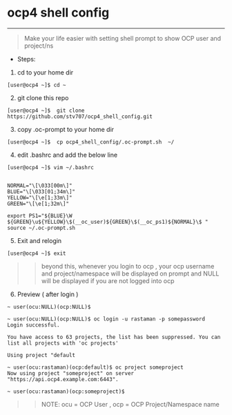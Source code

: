 # ocp4 shell config
***
> Make your life easier with setting shell prompt to show OCP user and project/ns 

* Steps:

1. cd to your home dir 
```
[user@ocp4 ~]$ cd ~
``` 

2. git clone this repo
```
[user@ocp4 ~]$  git clone https://github.com/stv707/ocp4_shell_config.git
```

3. copy .oc-prompt to your home dir 
```
[user@ocp4 ~]$  cp ocp4_shell_config/.oc-prompt.sh  ~/
```

4. edit .bashrc and add the below line 
```
[user@ocp4 ~]$ vim ~/.bashrc


NORMAL="\[\033[00m\]"
BLUE="\[\033[01;34m\]"
YELLOW="\[\e[1;33m\]"
GREEN="\[\e[1;32m\]"

export PS1="${BLUE}\W ${GREEN}\u${YELLOW}\$(__oc_user)${GREEN}\$(__oc_ps1)${NORMAL}\$ "
source ~/.oc-prompt.sh
```
5. Exit and relogin
```
[user@ocp4 ~]$ exit 
```
>> beyond this, whenever you login to ocp , your ocp username and project/namespace will be displayed on prompt and NULL will be displayed if you are not logged into ocp 

6. Preview ( after login )
```
~ user(ocu:NULL)(ocp:NULL)$ 

~ user(ocu:NULL)(ocp:NULL)$ oc login -u rastaman -p somepassword 
Login successful.

You have access to 63 projects, the list has been suppressed. You can list all projects with 'oc projects'

Using project "default

~ user(ocu:rastaman)(ocp:default)$ oc project someproject
Now using project "someproject" on server "https://api.ocp4.example.com:6443".

~ user(ocu:rastaman)(ocp:someproject)$
```
>>NOTE: ocu = OCP User , ocp = OCP Project/Namespace name



